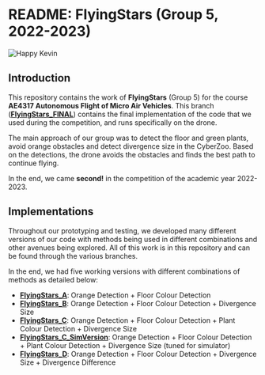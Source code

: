 # README: FlyingStars (Group 5, 2022-2023)

![Happy Kevin](https://github.com/ConstanstinovMihai/paparazzi/blob/FlyingStars_FINAL/assets/flyingstars.jpeg?raw=true)

## Introduction
This repository contains the work of **FlyingStars** (Group 5) for the course **AE4317 Autonomous Flight of Micro Air Vehicles**. This branch ([**FlyingStars_FINAL**](https://github.com/ConstantinovMihai/paparazzi/tree/FlyingStars_FINAL)) contains the final implementation of the code that we used during the competition, and runs specifically on the drone.

The main approach of our group was to detect the floor and green plants, avoid orange obstacles and detect divergence size in the CyberZoo. Based on the detections, the drone avoids the obstacles and finds the best path to continue flying.

In the end, we came **second!** in the competition of the academic year 2022-2023.

## Implementations
Throughout our prototyping and testing, we developed many different versions of our code with methods being used in different combinations and other avenues being explored. All of this work is in this repository and can be found through the various branches.

In the end, we had five working versions with different combinations of methods as detailed below:

- [**FlyingStars_A**](https://github.com/ConstantinovMihai/paparazzi/tree/FlyingStars_A): Orange Detection + Floor Colour Detection
- [**FlyingStars_B**](https://github.com/ConstantinovMihai/paparazzi/tree/FlyingStars_B): Orange Detection + Floor Colour Detection + Divergence Size
- [**FlyingStars_C**](https://github.com/ConstantinovMihai/paparazzi/tree/FlyingStars_C): Orange Detection + Floor Colour Detection + Plant Colour Detection + Divergence Size
- [**FlyingStars_C_SimVersion**](https://github.com/ConstantinovMihai/paparazzi/tree/FlyingStars_C_SimVersion): Orange Detection + Floor Colour Detection + Plant Colour Detection + Divergence Size (tuned for simulator)
- [**FlyingStars_D**](https://github.com/ConstantinovMihai/paparazzi/tree/FlyingStars_D): Orange Detection + Floor Colour Detection + Divergence Size + Divergence Difference
